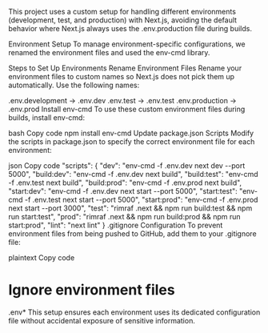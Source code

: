 This project uses a custom setup for handling different environments (development, test, and production) with Next.js, avoiding the default behavior where Next.js always uses the .env.production file during builds.

Environment Setup
To manage environment-specific configurations, we renamed the environment files and used the env-cmd library.

Steps to Set Up Environments
Rename Environment Files
Rename your environment files to custom names so Next.js does not pick them up automatically. Use the following names:

.env.development → .env.dev
.env.test → .env.test
.env.production → .env.prod
Install env-cmd
To use these custom environment files during builds, install env-cmd:

bash
Copy code
npm install env-cmd
Update package.json Scripts
Modify the scripts in package.json to specify the correct environment file for each environment:

json
Copy code
"scripts": {
  "dev": "env-cmd -f .env.dev next dev --port 5000",
  "build:dev": "env-cmd -f .env.dev next build",
  "build:test": "env-cmd -f .env.test next build",
  "build:prod": "env-cmd -f .env.prod next build",
  "start:dev": "env-cmd -f .env.dev next start --port 5000",
  "start:test": "env-cmd -f .env.test next start --port 5000",
  "start:prod": "env-cmd -f .env.prod next start --port 3000",
  "test": "rimraf .next && npm run build:test && npm run start:test",
  "prod": "rimraf .next && npm run build:prod && npm run start:prod",
  "lint": "next lint"
}
.gitignore Configuration
To prevent environment files from being pushed to GitHub, add them to your .gitignore file:

plaintext
Copy code
# Ignore environment files
.env*
This setup ensures each environment uses its dedicated configuration file without accidental exposure of sensitive information.

